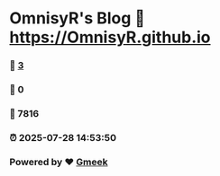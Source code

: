 # OmnisyR's Blog :link: https://OmnisyR.github.io 
### :page_facing_up: [3](https://OmnisyR.github.io/tag.html) 
### :speech_balloon: 0 
### :hibiscus: 7816 
### :alarm_clock: 2025-07-28 14:53:50 
### Powered by :heart: [Gmeek](https://github.com/Meekdai/Gmeek)

